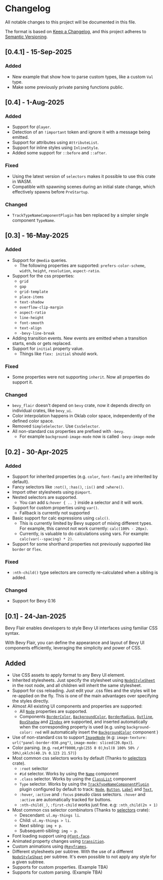 # Changelog

All notable changes to this project will be documented in this file.

The format is based on [Keep a Changelog](https://keepachangelog.com/en/1.1.0/),
and this project adheres to [Semantic Versioning](https://semver.org/spec/v2.0.0.html).

## [0.4.1] - 15-Sep-2025

### Added

- New example that show how to parse custom types, like a custom `Val` type.
- Make some previously private parsing functions public.

## [0.4] - 1-Aug-2025

### Added

- Support for `@layer`.
- Detection of an `!important` token and ignore it with a message being emitted.
- Support for attributes using `AttributeList`.
- Support for inline styles using `InlineStyle`.
- Added some support for `::before` and `::after`.

### Fixed
- Using the latest version of `selectors` makes it possible to use this crate in WASM.
- Compatible with spawning scenes during an initial state change, which effectively spawns before `PreStartup`.

### Changed
- `TrackTypeNameComponentPlugin` has ben replaced by a simpler single component `TypeName`.

## [0.3] - 16-May-2025

### Added

- Support for `@media` queries.
  - The following properties are supported: `prefers-color-scheme`, `width`, `height`, `resolution`, `aspect-ratio`.
- Support for the css properties:
  - `grid`
  - `gap`
  - `grid-template`
  - `place-items`
  - `text-shadow`
  - `overflow-clip-margin`
  - `aspect-ratio`
  - `line-height`
  - `font-smooth`
  - `text-align`
  - `-bevy-line-break`
- Adding transition events. New events are emitted when a transition starts, ends or gets replaced.
- Support for `initial` property value.
  - Things like `flex: initial` should work.

### Fixed
- Some properties were not supporting `inherit`. Now all properties do support it.

### Changed
- `bevy_flair` doesn't depend on `bevy` crate, now it depends directly on individual crates, like `bevy_ui`.
- Color interpolation happens in Oklab color space, independently of the defined color space.
- Removed `SimpleSelector`. Use `CssSelector`.
- All non-standard css properties are prefixed with `-bevy`.
  - For example `background-image-mode` now is called `-bevy-image-mode`

## [0.2] - 30-Apr-2025

### Added

- Support for inherited properties (e.g. `color`, `font-family` are inherited by default).
- Fancy selectors like `:not()`, `:has()`, `:is()` and `:where()`.
- Import other stylesheets using `@import`.
- Nested selectors are supported.
    - You can add `&:hover { .. }` inside a selector and it will work.
- Support for custom properties using `var()`.
    - Fallback is currently not supported
- Basic support for calc expressions using `calc()`.
    - This is currently limited by Bevy support of mixing different types. For example, this cannot not work currently: `calc(100% - 20px)`.
    - Currently, is valuable to do calculations using vars. For example: `calc(var(--spacing) * 2)`.
- Support for some shorthand properties not previously supported like `border` or `flex`.

### Fixed
- `:nth-child()` type selectors are correctly re-calculated when a sibling is added.

### Changed
- Support for Bevy 0.16

## [0.1] - 24-Jan-2025

Bevy Flair enables developers to style Bevy UI interfaces using familiar CSS syntax.

With Bevy Flair, you can define the appearance and layout of Bevy UI components efficiently, leveraging the simplicity and power of CSS.

## Added

- Use CSS assets to apply format to any Bevy UI element.
- Inherited stylesheets. Just specify the stylesheet using [`NodeStyleSheet`] in the root node, and all children will inherit the same stylesheet.
- Support for css reloading. Just edit your .css files and the styles will be re-applied on the fly. This is one of the main advantages over specifying the styles directly.
- Almost All existing UI components and properties are supported:
    - All [`Node`] properties are supported.
    - Components [`BorderColor`], [`BackgroundColor`], [`BorderRadius`], [`Outline`], [`BoxShadow`] and [`ZIndex`]
      are supported, and inserted automatically when the corresponding property is used (e.g. using `background-color: red` will automatically insert the [`BackgroundColor`] component )
- Use of non-standard css to support [`ImageNode`] (e.g: `image-texture: url("panel-border-030.png")`, `image-mode: sliced(20.0px)`).
- Color parsing. (e.g. `red`,`#ff0000`,`rgb(255 0 0)`,`hsl(0 100% 50% / 50%)`,`oklch(40.1% 0.123 21.57)`)
- Most common css selectors works by default (Thanks to [selectors] crate).
    - `:root` selector
    - `#id` selector. Works by using the [`Name`] component
    - `.class` selector. Works by using the [`ClassList`] component
    - `Type` selector. Works by using the [`TrackTypeNameComponentPlugin`] plugin configured by default to track: [`Node`], [`Button`], [`Label`] and [`Text`],
    - `:hover`, `:active` and `:focus` pseudo class selectors. `:hover` and `:active` are automatically tracked for buttons.
    - `:nth-child(_)`, `:first-child` works just fine. e.g: `:nth_child(2n + 1)`
- Most common css selector combinators  (Thanks to [selectors] crate):
    - Descendant: `ul.my-things li`.
    - Child: `ul.my-things > li`.
    - Next sibling: `img + p`.
    - Subsequent-sibling: `img ~ p`.
- Font loading support using [`@font-face`].
- Animated property changes using [`transition`].
- Custom animations using [`@keyframes`].
- Different stylesheets per subtree. With the use of a different [`NodeStyleSheet`] per subtree. It's even possible to not apply any style for a given subtree.
- Supports for custom properties. (Example TBA)
- Supports for custom parsing. (Example TBA)

[`Node`]: https://docs.rs/bevy/0.15.1/bevy/ui/struct.Node.html
[`ImageNode`]: https://docs.rs/bevy/0.15.1/bevy/ui/widget/struct.ImageNode.html
[`Button`]: https://docs.rs/bevy/0.15.1/bevy/ui/widget/struct.Button.html
[`Label`]: https://docs.rs/bevy/0.15.1/bevy/ui/widget/struct.Label.html
[`Text`]: https://docs.rs/bevy/0.15.1/bevy/ui/widget/struct.Text.html
[`Name`]: https://docs.rs/bevy/0.15.1/bevy/core/struct.Name.html
[`BorderColor`]: https://docs.rs/bevy/0.15.1/bevy/ui/struct.BorderColor.html
[`BackgroundColor`]: https://docs.rs/bevy/0.15.1/bevy/ui/struct.BackgroundColor.html
[`BorderRadius`]: https://docs.rs/bevy/0.15.1/bevy/ui/struct.BorderRadius.html
[`Outline`]: https://docs.rs/bevy/0.15.1/bevy/ui/struct.Outline.html
[`BoxShadow`]: https://docs.rs/bevy/0.15.1/bevy/ui/struct.BoxShadow.html
[`ZIndex`]: https://docs.rs/bevy/0.15.1/bevy/ui/struct.ZIndex.html
[`ClassList`]: https://docs.rs/bevy_flair/latest/bevy_flair/style/components/struct.ClassList.html
[`TrackTypeNameComponentPlugin`]: https://docs.rs/bevy_flair/latest/bevy_flair/style/struct.TrackTypeNameComponentPlugin.html
[`NodeStyleSheet`]: https://docs.rs/bevy_flair/latest/bevy_flair/style/components/enum.NodeStyleSheet.html
[selectors]: https://crates.io/crates/selectors
[`transition`]: https://developer.mozilla.org/en-US/docs/Web/CSS/transition
[`@keyframes`]: https://developer.mozilla.org/en-US/docs/Web/CSS/@keyframes
[`@font-face`]: https://developer.mozilla.org/en-US/docs/Web/CSS/@font-face